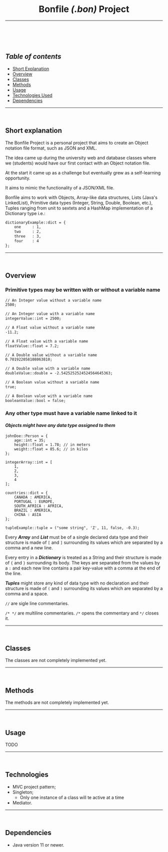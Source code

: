 <header>

# Bonfile *(.bon)* Project
<hr>
</header>
<br>
<nav>

## *Table of contents*

- [Short Explanation](#short-explanation)
- [Overview](#overview)
- [Classes](#classes)
- [Methods](#methods)
- [Usage](#usage)
- [Technologies Used](#technologies)
- [Dependencies](#dependencies)
<hr>
</nav>
<br>
<main>
<section>

## Short explanation
The Bonfile Project is a personal project that aims to create an Object notation file format, such as JSON and XML.

The idea came up during the university web and database classes where we (students) would have our first contact with an Object notation file.

At the start it came up as a challenge but eventually grew as a self-learning opportunity.

It aims to mimic the functionality of a JSON/XML file.

Bonfile aims to work with Objects, Array-like data structures, Lists (Java's LinkedList),
Primitive data types (Integer, String, Double, Boolean, etc.), Tuples ranging from unit to sextets
and a HashMap implementation of a Dictionary type i.e.:
```txt
dictionaryExample::dict = {
    one     : 1,
    two     : 2,
    three   : 3,
    four    : 4
};
```
<hr>
</section>
<br>
<section>

## Overview

### Primitive types may be written with or without a variable name
```txt
// An Integer value without a variable name
2500;

// An Integer value with a variable name
integerValue::int = 2500;

// A Float value without a variable name
-11.2;

// A Float value with a variable name
floatValue::float = 7.2;

// A Double value without a variable name
0.701922058108063810;

// A Double value with a variable name
doubleValue::double = -2.5425252524524564645363;

// A Boolean value without a variable name
true;

// A Boolean value with a variable name
booleanValue::bool = false;
```
### Any other type must have a variable name linked to it
#### *Objects might have any data type assigned to them*
```text
johnDoe::Person = {
    age::int = 35;
    height::float = 1.78; // in meters
    weight::float = 85.6; // in kilos
};

integerArray::int = [
    1,
    2,
    3,
    4
];

countries::dict = {
    CANADA : AMERICA,
    PORTUGAL : EUROPE,
    SOUTH_AFRICA : AFRICA,
    BRAZIL : AMERICA,
    CHINA : ASIA
};

tupleExample::tuple = ("some string", 'Z', 11, false, -0.3);
```
Every ***Array*** and ***List*** must be of a single declared data type and their structure is made of `[` and `]` surrounding its values which are separated by a comma and a new line.

Every entry in a ***Dictionary*** is treated as a String and their structure is made of `{` and `}` surrounding its body. The keys are separated from the values by a `:` and each new line contains a pair key-value with a comma at the end of the line.

***Tuples*** might store any kind of data type with no declaration and their structure is made of `(` and `)` surrounding its values which are separated by a comma and a space.

`//` are sigle line commentaries.

`/* */` are multiline commentaries. `/*` opens the commentary and `*/` closes it.
<hr>
</section>
<br>
<section>

## Classes

The classes are not completely implemented yet.
<hr>
</section>
<br>
<section>

## Methods

The methods are not completely implemented yet.
<hr>
</section>
<br>
<section>

## Usage

TODO
<hr>
</section>
<br>
<section>

## Technologies

- MVC project pattern;
- Singleton;
  - Only one instance of a class will te active at a time
- Mediator.
<hr>
</section>
</main>
<br>
<footer>

## Dependencies

- Java version 11 or newer.
</footer>